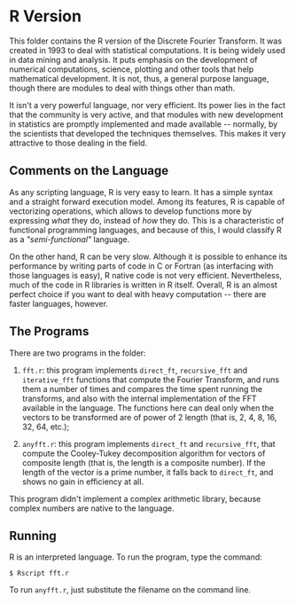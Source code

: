 # R Version

This folder contains the R version of the Discrete Fourier Transform. It was created in 1993 to deal with statistical computations. It is being widely used in data mining and analysis. It puts emphasis on the development of numerical computations, science, plotting and other tools that help mathematical development. It is not, thus, a general purpose language, though there are modules to deal with things other than math.

It isn't a very powerful language, nor very efficient. Its power lies in the fact that the community is very active, and that modules with new development in statistics are promptly implemented and made available -- normally, by the scientists that developed the techniques themselves. This makes it very attractive to those dealing in the field.


## Comments on the Language

As any scripting language, R is very easy to learn. It has a simple syntax and a straight forward execution model. Among its features, R is capable of vectorizing operations, which allows to develop functions more by expressing *what* they do, instead of *how* they do. This is a characteristic of functional programming languages, and because of this, I would classify R as a *"semi-functional"* language.

On the other hand, R can be very slow. Although it is possible to enhance its performance by writing parts of code in C or Fortran (as interfacing with those languages is easy), R native code is not very efficient. Nevertheless, much of the code in R libraries is written in R itself. Overall, R is an almost perfect choice if you want to deal with heavy computation -- there are faster languages, however.


## The Programs

There are two programs in the folder:

1. `fft.r`: this program implements `direct_ft`, `recursive_fft` and `iterative_fft` functions that compute the Fourier Transform, and runs them a number of times and compares the time spent running the transforms, and also with the internal implementation of the FFT available in the language. The functions here can deal only when the vectors to be transformed are of power of 2 length (that is, 2, 4, 8, 16, 32, 64, etc.);

2. `anyfft.r`: this program implements `direct_ft` and `recursive_fft`, that compute the Cooley-Tukey decomposition algorithm for vectors of composite length (that is, the length is a composite number). If the length of the vector is a prime number, it falls back to `direct_ft`, and shows no gain in efficiency at all.

This program didn't implement a complex arithmetic library, because complex numbers are native to the language.


## Running

R is an interpreted language. To run the program, type the command:

```
$ Rscript fft.r
```

To run `anyfft.r`, just substitute the filename on the command line.
